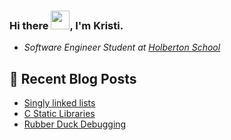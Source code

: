 ### Hi there <img src="https://raw.githubusercontent.com/MartinHeinz/MartinHeinz/master/wave.gif" width="30px">, I'm Kristi.

- *Software Engineer Student at <a href="https://www.holbertonschool.com/" target="_blank">Holberton School</a>*

## 🧾 Recent Blog Posts  
<!-- BLOG-POST-LIST:START -->
- [Singly linked lists](https://dev.to/kristi/singly-linked-lists-1892)
- [C Static Libraries](https://dev.to/kristi/c-static-libraries-46c6)
- [Rubber Duck Debugging](https://dev.to/kristi/rubber-duck-debugging-59a5)
<!-- BLOG-POST-LIST:END -->
